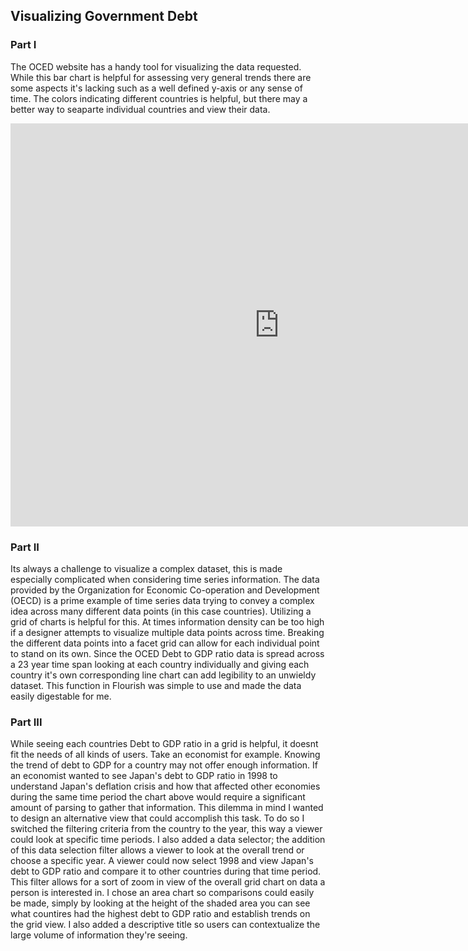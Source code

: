
## Visualizing Government Debt

### Part I

The OCED website has a handy tool for visualizing the data requested. While this bar chart is helpful for assessing very general trends there are some aspects it's lacking such as a well defined y-axis or any sense of time. The colors indicating different countries is helpful, but there may a better way to seaparte individual countries and view their data. 

<iframe src="https://data.oecd.org/chart/6Aji" width="860" height="645" style="border: 0" mozallowfullscreen="true" webkitallowfullscreen="true" allowfullscreen="true"><a href="https://data.oecd.org/chart/6Aji" target="_blank">OECD Chart: General government debt, Total, % of GDP, Annual, 2020</a></iframe>

### Part II


Its always a challenge to visualize a complex dataset, this is made especially complicated when considering time series information. The data provided by the Organization for Economic Co-operation and Development (OECD) is a prime example of time series data trying to convey a complex idea across many different data points (in this case countries). Utilizing a grid of charts is helpful for this. At times information density can be too high if a designer attempts to visualize multiple data points across time. Breaking the different data points into a facet grid can allow for each individual point to stand on its own. Since the OCED Debt to GDP ratio data is spread across a 23 year time span looking at each country individually and giving each country it's own corresponding line chart can add legibility to an unwieldy dataset. This function in Flourish was simple to use and made the data easily digestable for me. 

<div class="flourish-embed flourish-chart" data-src="visualisation/5574665"><script src="https://public.flourish.studio/resources/embed.js"></script></div>

### Part III

While seeing each countries Debt to GDP ratio in a grid is helpful, it doesnt fit the needs of all kinds of users. Take an economist for example. Knowing the trend of debt to GDP for a country may not offer enough information. If an economist wanted to see Japan's debt to GDP ratio in 1998 to understand Japan's deflation crisis and how that affected other economies during the same time period the chart above would require a significant amount of parsing to gather that information. This dilemma in mind I wanted to design an alternative view that could accomplish this task. To do so I switched the filtering criteria from the country to the year, this way a viewer could look at specific time periods. I also added a data selector; the addition of this data selection filter allows a viewer to look at the overall trend or choose a specific year. A viewer could now select 1998 and view Japan's debt to GDP ratio and compare it to other countries during that time period. This filter allows for a sort of zoom in view of the overall grid chart on data a person is interested in. I chose an area chart so comparisons could easily be made, simply by looking at the height of the shaded area you can see what countires had the highest debt to GDP ratio and establish trends on the grid view. I also added a descriptive title so users can contextualize the large volume of information they're seeing. 

<div class="flourish-embed flourish-chart" data-src="visualisation/5593399"><script src="https://public.flourish.studio/resources/embed.js"></script></div>
